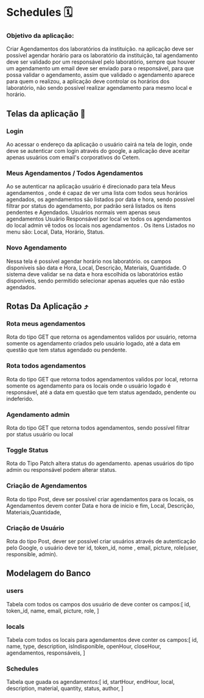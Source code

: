 # Schedules 🗓️
### Objetivo da aplicação:
Criar Agendamentos dos laboratórios da instituição.
na aplicação deve ser possível agendar horário para os laboratório da instituição, tal agendamento deve ser validado por um responsável pelo laboratório, sempre que houver um agendamento um email deve ser enviado para o responsável, para que possa validar o agendamento, assim que validado o agendamento aparece para quem o realizou,
a aplicação deve controlar os horários dos laboratório, não sendo possível realizar agendamento para mesmo local e horário.

## Telas da aplicação 📄
### Login
Ao acessar o endereço da aplicação o usuário cairá na tela de login, onde deve se autenticar com login através do google, a aplicação deve aceitar apenas usuários com email's corporativos do Cetem.
### Meus Agendamentos / Todos Agendamentos
Ao se autenticar na aplicação usuário é direcionado para tela Meus agendamentos , onde é capaz de ver uma lista com todos seus horários agendados, os agendamentos são listados por data e hora, sendo possível filtrar por status do agendamento, por padrão será listados os itens pendentes e Agendados.
Usuários normais vem apenas seus agendamentos
Usuário Responsável por local ve todos os agendamentos do local
admin vê todos os locais nos agendamentos .
Os itens Listados no menu são:
Local, Data, Horário, Status. 
###  Novo Agendamento 
Nessa tela é possível agendar horário nos laboratório.
os campos disponíveis são 
data e Hora, Local, Descrição, Materiais, Quantidade. 
O sistema deve validar se na data e hora escolhida os laboratórios estão disponíveis, sendo permitido selecionar apenas aqueles que não estão agendados.

## Rotas Da Aplicação ⤴️
### Rota meus agendamentos
Rota do tipo GET que retorna os agendamentos validos por usuário, retorna somente os agendamento criados pelo usuário logado, até a data em questão que tem status agendado ou pendente.
### Rota todos agendamentos
Rota do tipo GET que retorna todos agendamentos validos por local, retorna somente os agendamento para os locais onde o usuário logado é responsável, até a data em questão que tem status agendado, pendente ou indeferido.
### Agendamento admin
Rota do tipo GET que retorna todos agendamentos, sendo possível filtrar por status usuário ou local

### Toggle Status
Rota do Tipo Patch altera status do agendamento.
apenas usuários do tipo admin ou responsável podem alterar status.   

### Criação de Agendamentos
Rota do tipo Post, deve ser possível criar agendamentos para os locais, os Agendamentos devem conter Data e hora de inicio e fim, Local, Descrição, Materiais,Quantidade, 

### Criação de Usuário
Rota do tipo Post, dever ser possível criar usuários através de autenticação pelo Google,
o usuário deve ter id, token_id, nome , email, picture, role(user, responsible, admin).

## Modelagem do Banco
### users
Tabela com todos os campos dos usuário de deve conter os campos:[
    id, 
    token_id, 
    name, 
    email, 
    picture, 
    role, 
]

### locals
Tabela com todos os locais para agendamentos deve conter os campos:[
    id, 
    name, 
    type,
    description,
    isIndisponible, 
    openHour,
    closeHour,
    agendamentos, 
    responsáveis,
]

### Schedules
Tabela que guada os agendamentos:[
    id,
    startHour,
    endHour,
    local,
    description,
    material,
    quantity,
    status,
    author,
]




